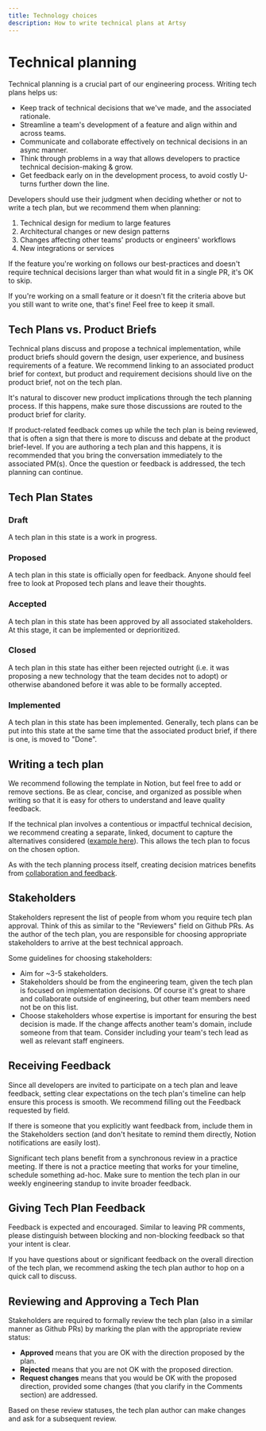 ```yaml
---
title: Technology choices
description: How to write technical plans at Artsy
---
```


# Technical planning

Technical planning is a crucial part of our engineering process. Writing tech plans helps us:
- Keep track of technical decisions that we've made, and the associated rationale.
- Streamline a team's development of a feature and align within and across teams.
- Communicate and collaborate effectively on technical decisions in an async manner.
- Think through problems in a way that allows developers to practice technical decision-making & grow.
- Get feedback early on in the development process, to avoid costly U-turns further down the line.

Developers should use their judgment when deciding whether or not to write a tech plan, but we recommend them when planning:
1. Technical design for medium to large features
1. Architectural changes or new design patterns
1. Changes affecting other teams' products or engineers' workflows
1. New integrations or services

If the feature you're working on follows our best-practices and doesn't require technical decisions larger than what would fit in a single PR, it's OK to skip.

If you're working on a small feature or it doesn't fit the criteria above but you still want to write one, that's fine! Feel free to keep it small.

## Tech Plans vs. Product Briefs
Technical plans discuss and propose a technical implementation, while product briefs should govern the design, user experience, and business requirements of a feature. We recommend linking to an associated product brief for context, but product and requirement decisions should live on the product brief, not on the tech plan.

It's natural to discover new product implications through the tech planning process. If this happens, make sure those discussions are routed to the product brief for clarity.

If product-related feedback comes up while the tech plan is being reviewed, that is often a sign that there is more to discuss and debate at the product brief-level. If you are authoring a tech plan and this happens, it is recommended that you bring the conversation immediately to the associated PM(s). Once the question or feedback is addressed, the tech planning can continue.

## Tech Plan States
### Draft
A tech plan in this state is a work in progress.

### Proposed
A tech plan in this state is officially open for feedback. Anyone should feel free to look at Proposed tech plans and leave their thoughts.

### Accepted
A tech plan in this state has been approved by all associated stakeholders. At this stage, it can be implemented or deprioritized.

### Closed
A tech plan in this state has either been rejected outright (i.e. it was proposing a new technology that the team decides not to adopt) or otherwise abandoned before it was able to be formally accepted.

### Implemented
A tech plan in this state has been implemented. Generally, tech plans can be put into this state at the same time that the associated product brief, if there is one, is moved to "Done".

## Writing a tech plan
We recommend following the template in Notion, but feel free to add or remove sections. Be as clear, concise, and organized as possible when writing so that it is easy for others to understand and leave quality feedback.

If the technical plan involves a contentious or impactful technical decision, we recommend creating a separate, linked, document to capture the alternatives considered ([example here](https://www.notion.so/artsy/d17290484e6b40ac9e871eb7070dd3e8?v=81f6f3bf425b43e48fadd3c36adc2e09)). This allows the tech plan to focus on the chosen option.

As with the tech planning process itself, creating decision matrices benefits from [collaboration and feedback](https://review.firstround.com/this-matrix-helps-growing-teams-make-great-decisions).

## Stakeholders
Stakeholders represent the list of people from whom you require tech plan approval. Think of this as similar to the "Reviewers" field on Github PRs. As the author of the tech plan, you are responsible for choosing appropriate stakeholders to arrive at the best technical approach.

Some guidelines for choosing stakeholders:
- Aim for ~3-5 stakeholders.
- Stakeholders should be from the engineering team, given the tech plan is focused on implementation decisions. Of course it's great to share and collaborate outside of engineering, but other team members need not be on this list.
- Choose stakeholders whose expertise is important for ensuring the best decision is made. If the change affects another team's domain, include someone from that team. Consider including your team's tech lead as well as relevant staff engineers.

## Receiving Feedback
Since all developers are invited to participate on a tech plan and leave feedback, setting clear expectations on the tech plan's timeline can help ensure this process is smooth. We recommend filling out the Feedback requested by field.

If there is someone that you explicitly want feedback from, include them in the Stakeholders section (and don't hesitate to remind them directly, Notion notifications are easily lost).

Significant tech plans benefit from a synchronous review in a practice meeting. If there is not a practice meeting that works for your timeline, schedule something ad-hoc. Make sure to mention the tech plan in our weekly engineering standup to invite broader feedback.

## Giving Tech Plan Feedback
Feedback is expected and encouraged. Similar to leaving PR comments, please distinguish between blocking and non-blocking feedback so that your intent is clear.

If you have questions about or significant feedback on the overall direction of the tech plan, we recommend asking the tech plan author to hop on a quick call to discuss.

## Reviewing and Approving a Tech Plan
Stakeholders are required to formally review the tech plan (also in a similar manner as Github PRs) by marking the plan with the appropriate review status:
- **Approved** means that you are OK with the direction proposed by the plan.
- **Rejected** means that you are not OK with the proposed direction.
- **Request changes** means that you would be OK with the proposed direction, provided some changes (that you clarify in the Comments section) are addressed.

Based on these review statuses, the tech plan author can make changes and ask for a subsequent review.
